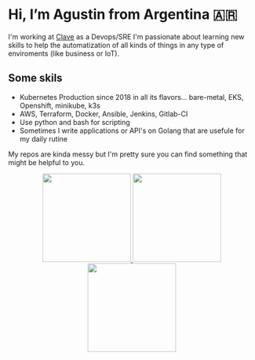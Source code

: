 # Hi, I’m Agustin from Argentina :argentina:

I'm working at [Clave](https://clave.com) as a Devops/SRE
I'm passionate about learning new skills to help the automatization of all kinds of things in any type of enviroments (like business or IoT).

## Some skils
+ Kubernetes Production since 2018 in all its flavors... bare-metal, EKS, Openshift, minikube, k3s
+ AWS, Terraform, Docker, Ansible, Jenkins, Gitlab-CI
+ Use python and bash for scripting
+ Sometimes I write applications or API's on Golang that are usefule for my daily rutine 

My repos are kinda messy but I'm pretty sure you can find something that might be helpful to you.

<div align="center">
  <a href="https://github.com/agustinlare">
  <img height="180em" src="https://github-readme-stats.vercel.app/api?username=agustinlare&show_icons=true&theme=dracula&include_all_commits=true&count_private=true"/>
  <img height="180em" src="https://github-readme-stats.vercel.app/api/top-langs/?username=agustinlare&layout=compact&langs_count=7&theme=dracula"/>
  <img height="180em" src="https://github-readme-stats.vercel.app/api/top-langs/?username=agustinlare&layout=compact&langs_count=7&theme=dracula"/>
</div>
